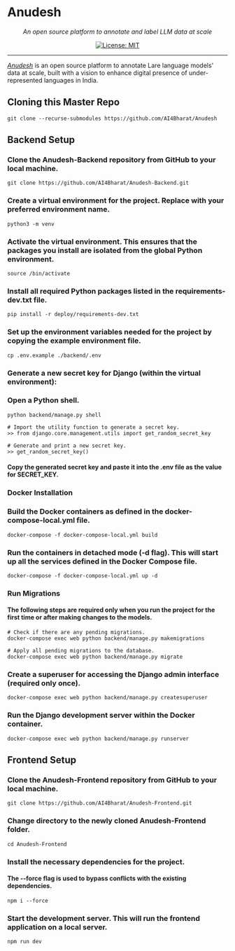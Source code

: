# Anudesh

<p align="center">
    <em>An open source platform to annotate and label LLM data at scale</em>
</p>


<p align="center">
    <a href="https://opensource.org/licenses/MIT" target="_blank">
        <img src="https://img.shields.io/badge/License-MIT-green.svg" alt="License: MIT">
    </a>
</p>

***

*[Anudesh](http://Anudesh.ai4bharat.org/)* is an open source platform to annotate Lare language models' data at scale, built with a vision to enhance digital presence of under-represented languages in India.

## Cloning this Master Repo
    git clone --recurse-submodules https://github.com/AI4Bharat/Anudesh

## Backend Setup

### Clone the Anudesh-Backend repository from GitHub to your local machine.
    git clone https://github.com/AI4Bharat/Anudesh-Backend.git
            
### Create a virtual environment for the project. Replace  with your preferred environment name.
    python3 -m venv 

### Activate the virtual environment. This ensures that the packages you install are isolated from the global Python environment.
    source /bin/activate

### Install all required Python packages listed in the requirements-dev.txt file.
    pip install -r deploy/requirements-dev.txt

### Set up the environment variables needed for the project by copying the example environment file.
    cp .env.example ./backend/.env

### Generate a new secret key for Django (within the virtual environment):
### Open a Python shell.
    python backend/manage.py shell

    # Import the utility function to generate a secret key.
    >> from django.core.management.utils import get_random_secret_key

    # Generate and print a new secret key.
    >> get_random_secret_key()

#### Copy the generated secret key and paste it into the .env file as the value for SECRET_KEY.

### Docker Installation
### Build the Docker containers as defined in the docker-compose-local.yml file.
    docker-compose -f docker-compose-local.yml build

### Run the containers in detached mode (-d flag). This will start up all the services defined in the Docker Compose file.
    docker-compose -f docker-compose-local.yml up -d

### Run Migrations
#### The following steps are required only when you run the project for the first time or after making changes to the models.

    # Check if there are any pending migrations.
    docker-compose exec web python backend/manage.py makemigrations 

    # Apply all pending migrations to the database.
    docker-compose exec web python backend/manage.py migrate

### Create a superuser for accessing the Django admin interface (required only once).
    docker-compose exec web python backend/manage.py createsuperuser

### Run the Django development server within the Docker container.
    docker-compose exec web python backend/manage.py runserver

## Frontend Setup

### Clone the Anudesh-Frontend repository from GitHub to your local machine.
    git clone https://github.com/AI4Bharat/Anudesh-Frontend.git

### Change directory to the newly cloned Anudesh-Frontend folder.
    cd Anudesh-Frontend

### Install the necessary dependencies for the project. 
#### The --force flag is used to bypass conflicts with the existing dependencies.
    npm i --force

### Start the development server. This will run the frontend application on a local server.
    npm run dev

